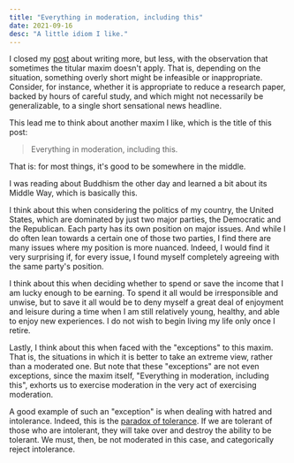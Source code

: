 ```yaml
---
title: "Everything in moderation, including this"
date: 2021-09-16
desc: "A little idiom I like."
---
```


I closed my [post][1] about writing more, but less, with the observation that sometimes the titular maxim doesn't apply. That is, depending on the situation, something overly short might be infeasible or inappropriate. Consider, for instance, whether it is appropriate to reduce a research paper, backed by hours of careful study, and which might not necessarily be generalizable, to a single short sensational news headline.

This lead me to think about another maxim I like, which is the title of this post:

> Everything in moderation, including this.

That is: for most things, it's good to be somewhere in the middle.

I was reading about Buddhism the other day and learned a bit about its Middle Way, which is basically this.

I think about this when considering the politics of my country, the United States, which are dominated by just two major parties, the Democratic and the Republican. Each party has its own position on major issues. And while I do often lean towards a certain one of those two parties, I find there are many issues where my position is more nuanced. Indeed, I would find it very surprising if, for every issue, I found myself completely agreeing with the same party's position.

I think about this when deciding whether to spend or save the income that I am lucky enough to be earning. To spend it all would be irresponsible and unwise, but to save it all would be to deny myself a great deal of enjoyment and leisure during a time when I am still relatively young, healthy, and able to enjoy new experiences. I do not wish to begin living my life only once I retire.

Lastly, I think about this when faced with the "exceptions" to this maxim. That is, the situations in which it is better to take an extreme view, rather than a moderated one. But note that these "exceptions" are not even exceptions, since the maxim itself, "Everything in moderation, including this", exhorts us to exercise moderation in the very act of exercising moderation.

A good example of such an "exception" is when dealing with hatred and intolerance. Indeed, this is the [paradox of tolerance][2]. If we are tolerant of those who are intolerant, they will take over and destroy the ability to be tolerant. We must, then, be not moderated in this case, and categorically reject intolerance.

[1]: /posts/write-more-but-less/
[2]: https://en.wikipedia.org/wiki/Paradox_of_tolerance
